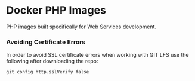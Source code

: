 # Docker PHP Images

PHP images built specifically for Web Services development.

### Avoiding Certificate Errors

In order to avoid SSL certificate errors when working with GIT LFS use the following after downloading the repo:

```git config http.sslVerify false```
